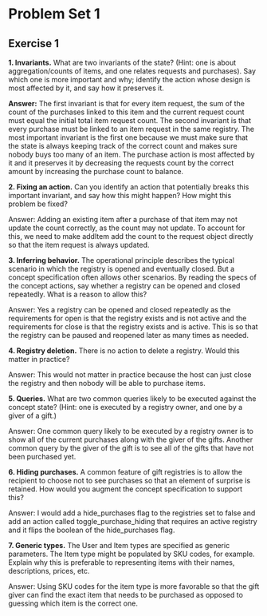 # Problem Set 1
## Exercise 1

**1. Invariants.** What are two invariants of the state? (Hint: one is about aggregation/counts of items, and one relates requests and purchases). Say which one is more important and why; identify the action whose design is most affected by it, and say how it preserves it.

**Answer:** The first invariant is that for every item request, the sum of the count of the purchases linked to this item and the current request count must equal the initial total item request count. The second invariant is that every purchase must be linked to an item request in the same registry. The most important invariant is the first one because we must make sure that the state is always keeping track of the correct count and makes sure nobody buys too many of an item. The purchase action is most affected by it and it preserves it by decreasing the requests count by the correct amount by increasing the purchase count to balance.

**2. Fixing an action.** Can you identify an action that potentially breaks this important invariant, and say how this might happen? How might this problem be fixed?

Answer: Adding an existing item after a purchase of that item may not update the count correctly, as the count may not update. To account for this, we need to make addItem add the count to the request object directly so that the item request is always updated.

**3. Inferring behavior.** The operational principle describes the typical scenario in which the registry is opened and eventually closed. But a concept specification often allows other scenarios. By reading the specs of the concept actions, say whether a registry can be opened and closed repeatedly. What is a reason to allow this?

Answer: Yes a registry can be opened and closed repeatedly as the requirements for open is that the registry exists and is not active and the requirements for close is that the registry exists and is active. This is so that the registry can be paused and reopened later as many times as needed.

**4. Registry deletion.** There is no action to delete a registry. Would this matter in practice?

Answer: This would not matter in practice because the host can just close the registry and then nobody will be able to purchase items.

**5. Queries.** What are two common queries likely to be executed against the concept state? (Hint: one is executed by a registry owner, and one by a giver of a gift.)

Answer: One common query likely to be executed by a registry owner is to show all of the current purchases along with the giver of the gifts. Another common query by the giver of the gift is to see all of the gifts that have not been purchased yet.

**6. Hiding purchases.** A common feature of gift registries is to allow the recipient to choose not to see purchases so that an element of surprise is retained. How would you augment the concept specification to support this?

Answer: I would add a hide_purchases flag to the registries set to false and add an action called toggle_purchase_hiding that requires an active registry and it flips the boolean of the hide_purchases flag.

**7. Generic types.** The User and Item types are specified as generic parameters. The Item type might be populated by SKU codes, for example. Explain why this is preferable to representing items with their names, descriptions, prices, etc.

Answer: Using SKU codes for the item type is more favorable so that the gift giver can find the exact item that needs to be purchased as opposed to guessing which item is the correct one.
